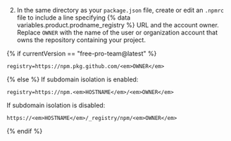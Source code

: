2. In the same directory as your `package.json` file, create or edit an `.npmrc` file to include a line specifying {% data variables.product.prodname_registry %} URL and the account owner. Replace `OWNER` with the name of the user or organization account that owns the repository containing your project.

{% if currentVersion == "free-pro-team@latest" %}
  ```shell
registry=https://npm.pkg.github.com/<em>OWNER</em>
  ```
{% else %}
  If subdomain isolation is enabled:
  ```shell
  registry=https://npm.<em>HOSTNAME</em>/<em>OWNER</em>
  ```
  If subdomain isolation is disabled:
  ```shell
  https://<em>HOSTNAME</em>/_registry/npm/<em>OWNER</em>
  ```
{% endif %}
